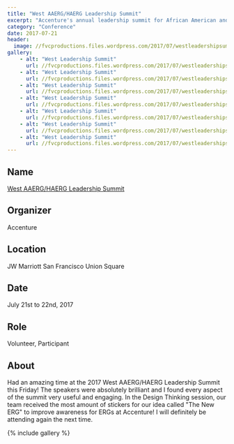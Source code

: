 ```yaml
---
title: "West AAERG/HAERG Leadership Summit"
excerpt: "Accenture's annual leadership summit for African American and Hispanic American employees."
category: "Conference"
date: 2017-07-21
header:
  image: //fvcproductions.files.wordpress.com/2017/07/westleadershipsummit-5.jpeg
gallery:
    - alt: "West Leadership Summit"
      url: //fvcproductions.files.wordpress.com/2017/07/westleadershipsummit-7.jpg
    - alt: "West Leadership Summit"
      url: //fvcproductions.files.wordpress.com/2017/07/westleadershipsummit-6.jpeg
    - alt: "West Leadership Summit"
      url: //fvcproductions.files.wordpress.com/2017/07/westleadershipsummit-5.jpeg
    - alt: "West Leadership Summit"
      url: //fvcproductions.files.wordpress.com/2017/07/westleadershipsummit-4.jpeg
    - alt: "West Leadership Summit"
      url: //fvcproductions.files.wordpress.com/2017/07/westleadershipsummit-3.jpeg
    - alt: "West Leadership Summit"
      url: //fvcproductions.files.wordpress.com/2017/07/westleadershipsummit-2.jpg
    - alt: "West Leadership Summit"
      url: //fvcproductions.files.wordpress.com/2017/07/westleadershipsummit-1.jpg
---
```


## Name

<a title="West AAERG/HAERG Leadership Summit" href="//www.accenture.com/us-en/company-diversity" target="_blank" rel="noopener">West AAERG/HAERG Leadership Summit</a>

## Organizer

Accenture

## Location

JW Marriott San Francisco Union Square

## Date

July 21st to 22nd, 2017

## Role

Volunteer, Participant

## About

Had an amazing time at the 2017 West AAERG/HAERG Leadership Summit this Friday! The speakers were absolutely brilliant and I found every aspect of the summit very useful and engaging. In the Design Thinking session, our team received the most amount of stickers for our idea called "The New ERG" to improve awareness for ERGs at Accenture! I will definitely be attending again the next time.

{% include gallery %}
